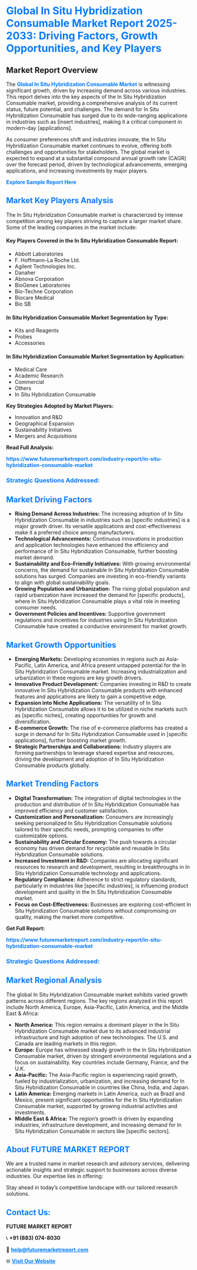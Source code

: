 <h1 style="color: #007BFF;">Global In Situ Hybridization Consumable Market Report 2025-2033: Driving Factors, Growth Opportunities, and Key Players</h1>

<section id="overview">
<h2>Market Report Overview</h2>
<p>The <a href="https://www.futuremarketreport.com/industry-report/in-situ-hybridization-consumable-market" style="color: #007BFF; text-decoration: none;"><strong>Global In Situ Hybridization Consumable Market</strong></a> is witnessing significant growth, driven by increasing demand across various industries. This report delves into the key aspects of the In Situ Hybridization Consumable market, providing a comprehensive analysis of its current status, future potential, and challenges. The demand for In Situ Hybridization Consumable has surged due to its wide-ranging applications in industries such as [insert industries], making it a critical component in modern-day [applications].</p>
<p>As consumer preferences shift and industries innovate, the In Situ Hybridization Consumable market continues to evolve, offering both challenges and opportunities for stakeholders. The global market is expected to expand at a substantial compound annual growth rate (CAGR) over the forecast period, driven by technological advancements, emerging applications, and increasing investments by major players.</p>
</section>

<section id="overview">
<p><a href="https://www.futuremarketreport.com/request-sample/reportId=123381" style="color: #007BFF; text-decoration: none;"><strong>Explore Sample Report Here</strong></a></p>
</section>

<section id="key-players">
<h2 style="color: #007BFF;">Market Key Players Analysis</h2>
<p>The In Situ Hybridization Consumable market is characterized by intense competition among key players striving to capture a larger market share. Some of the leading companies in the market include:</p>
<h4>Key Players Covered in the In Situ Hybridization Consumable Report:</h4>
<ul><li>Abbott Laboratories</li><li>F. Hoffmann-La Roche Ltd.</li><li>Agilent Technologies Inc.</li><li>Danaher</li><li>Abnova Corporation</li><li>BioGenex Laboratories</li><li>Bio-Techne Corporation</li><li>Biocare Medical</li><li>Bio SB</li></ul>
<h4>In Situ Hybridization Consumable Market Segmentation by Type:</h4>
<ul><li>Kits and Reagents</li><li>Probes</li><li>Accessories</li></ul>

<h4>In Situ Hybridization Consumable Market Segmentation by Application:</h4>
<ul><li>Medical Care</li><li>Academic Research</li><li>Commercial</li><li>Others</li><li>In Situ Hybridization Consumable</li></ul>
<p><strong>Key Strategies Adopted by Market Players:</strong></p>
<ul>
<li>Innovation and R&D</li>
<li>Geographical Expansion</li>
<li>Sustainability Initiatives</li>
<li>Mergers and Acquisitions</li>
</ul>
</section>

<section>
<p><strong>Read Full Analysis: </strong></p><a href="https://www.futuremarketreport.com/industry-report/in-situ-hybridization-consumable-market" style="color: #007BFF; text-decoration: none;"><strong>https://www.futuremarketreport.com/industry-report/in-situ-hybridization-consumable-market</strong></a>
<h3 style="color: #007BFF;">Strategic Questions Addressed:</h3>
</section>

<section id="driving-factors">
<h2 style="color: #007BFF;">Market Driving Factors</h2>
<ul>
<li><strong>Rising Demand Across Industries:</strong> The increasing adoption of In Situ Hybridization Consumable in industries such as [specific industries] is a major growth driver. Its versatile applications and cost-effectiveness make it a preferred choice among manufacturers.</li>
<li><strong>Technological Advancements:</strong> Continuous innovations in production and application technologies have enhanced the efficiency and performance of In Situ Hybridization Consumable, further boosting market demand.</li>
<li><strong>Sustainability and Eco-Friendly Initiatives:</strong> With growing environmental concerns, the demand for sustainable In Situ Hybridization Consumable solutions has surged. Companies are investing in eco-friendly variants to align with global sustainability goals.</li>
<li><strong>Growing Population and Urbanization:</strong> The rising global population and rapid urbanization have increased the demand for [specific products], where In Situ Hybridization Consumable plays a vital role in meeting consumer needs.</li>
<li><strong>Government Policies and Incentives:</strong> Supportive government regulations and incentives for industries using In Situ Hybridization Consumable have created a conducive environment for market growth.</li>
</ul>
</section>

<section id="growth-opportunities">
<h2 style="color: #007BFF;">Market Growth Opportunities</h2>
<ul>
<li><strong>Emerging Markets:</strong> Developing economies in regions such as Asia-Pacific, Latin America, and Africa present untapped potential for the In Situ Hybridization Consumable market. Increasing industrialization and urbanization in these regions are key growth drivers.</li>
<li><strong>Innovative Product Development:</strong> Companies investing in R&D to create innovative In Situ Hybridization Consumable products with enhanced features and applications are likely to gain a competitive edge.</li>
<li><strong>Expansion into Niche Applications:</strong> The versatility of In Situ Hybridization Consumable allows it to be utilized in niche markets such as [specific niches], creating opportunities for growth and diversification.</li>
<li><strong>E-commerce Growth:</strong> The rise of e-commerce platforms has created a surge in demand for In Situ Hybridization Consumable used in [specific applications], further boosting market growth.</li>
<li><strong>Strategic Partnerships and Collaborations:</strong> Industry players are forming partnerships to leverage shared expertise and resources, driving the development and adoption of In Situ Hybridization Consumable products globally.</li>
</ul>
</section>

<section id="trending-factors">
<h2 style="color: #007BFF;">Market Trending Factors</h2>
<ul>
<li><strong>Digital Transformation:</strong> The integration of digital technologies in the production and distribution of In Situ Hybridization Consumable has improved efficiency and customer satisfaction.</li>
<li><strong>Customization and Personalization:</strong> Consumers are increasingly seeking personalized In Situ Hybridization Consumable solutions tailored to their specific needs, prompting companies to offer customizable options.</li>
<li><strong>Sustainability and Circular Economy:</strong> The push towards a circular economy has driven demand for recyclable and reusable In Situ Hybridization Consumable solutions.</li>
<li><strong>Increased Investment in R&D:</strong> Companies are allocating significant resources to research and development, resulting in breakthroughs in In Situ Hybridization Consumable technology and applications.</li>
<li><strong>Regulatory Compliance:</strong> Adherence to strict regulatory standards, particularly in industries like [specific industries], is influencing product development and quality in the In Situ Hybridization Consumable market.</li>
<li><strong>Focus on Cost-Effectiveness:</strong> Businesses are exploring cost-efficient In Situ Hybridization Consumable solutions without compromising on quality, making the market more competitive.</li>
</ul>
</section>

<section>
<p><strong>Get Full Report: </strong></p><a href="https://www.futuremarketreport.com/industry-report/in-situ-hybridization-consumable-market" style="color: #007BFF; text-decoration: none;"><strong>https://www.futuremarketreport.com/industry-report/in-situ-hybridization-consumable-market</strong></a>
<h3 style="color: #007BFF;">Strategic Questions Addressed:</h3>
</section>


<section id="regional-analysis">
<h2 style="color: #007BFF;">Market Regional Analysis</h2>
<p>The global In Situ Hybridization Consumable market exhibits varied growth patterns across different regions. The key regions analyzed in this report include North America, Europe, Asia-Pacific, Latin America, and the Middle East & Africa:</p>
<ul>
<li><strong>North America:</strong> This region remains a dominant player in the In Situ Hybridization Consumable market due to its advanced industrial infrastructure and high adoption of new technologies. The U.S. and Canada are leading markets in this region.</li>
<li><strong>Europe:</strong> Europe has witnessed steady growth in the In Situ Hybridization Consumable market, driven by stringent environmental regulations and a focus on sustainability. Key countries include Germany, France, and the U.K.</li>
<li><strong>Asia-Pacific:</strong> The Asia-Pacific region is experiencing rapid growth, fueled by industrialization, urbanization, and increasing demand for In Situ Hybridization Consumable in countries like China, India, and Japan.</li>
<li><strong>Latin America:</strong> Emerging markets in Latin America, such as Brazil and Mexico, present significant opportunities for the In Situ Hybridization Consumable market, supported by growing industrial activities and investments.</li>
<li><strong>Middle East & Africa:</strong> The region’s growth is driven by expanding industries, infrastructure development, and increasing demand for In Situ Hybridization Consumable in sectors like [specific sectors].</li>
</ul>
</section>

<footer>
<h2 style="color: #007BFF;">About FUTURE MARKET REPORT</h2>
<p>We are a trusted name in market research and advisory services, delivering actionable insights and strategic support to businesses across diverse industries. Our expertise lies in offering:</p>

<p>Stay ahead in today’s competitive landscape with our tailored research solutions.</p>

<h2 style="color: #007BFF;">Contact Us:</h2>
<p><strong>FUTURE MARKET REPORT</strong></p>
<p>📞 <strong>+91 (883) 074-8030</strong></p>
<p>📧 <strong><a href="mailto:help@futuremarketreport.com" style="color: #007BFF;">help@futuremarketreport.com</a></strong></p>
<p>🌐 <strong><a href="https://www.futuremarketreport.com/" style="color: #007BFF;">Visit Our Website</a></strong></p>
</footer>